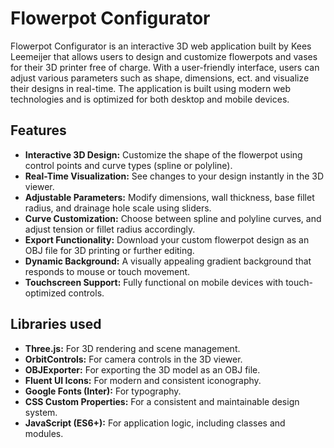 # Flowerpot Configurator

Flowerpot Configurator is an interactive 3D web application built by Kees Leemeijer that allows users to design and customize flowerpots and vases for their 3D printer free of charge. With a user-friendly interface, users can adjust various parameters such as shape, dimensions, ect. and visualize their designs in real-time. The application is built using modern web technologies and is optimized for both desktop and mobile devices.

## Features

* **Interactive 3D Design:** Customize the shape of the flowerpot using control points and curve types (spline or polyline).
* **Real-Time Visualization:** See changes to your design instantly in the 3D viewer.
* **Adjustable Parameters:** Modify dimensions, wall thickness, base fillet radius, and drainage hole scale using sliders.
* **Curve Customization:** Choose between spline and polyline curves, and adjust tension or fillet radius accordingly.
* **Export Functionality:** Download your custom flowerpot design as an OBJ file for 3D printing or further editing.
* **Dynamic Background:** A visually appealing gradient background that responds to mouse or touch movement.
* **Touchscreen Support:** Fully functional on mobile devices with touch-optimized controls.

## Libraries used

* **Three.js:** For 3D rendering and scene management.
* **OrbitControls:** For camera controls in the 3D viewer.
* **OBJExporter:** For exporting the 3D model as an OBJ file.
* **Fluent UI Icons:** For modern and consistent iconography.
* **Google Fonts (Inter):** For typography.
* **CSS Custom Properties:** For a consistent and maintainable design system.
* **JavaScript (ES6+):** For application logic, including classes and modules.
